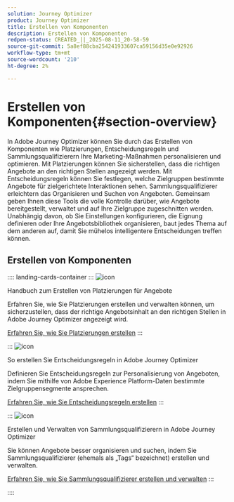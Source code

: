 ```yaml
---
solution: Journey Optimizer
product: Journey Optimizer
title: Erstellen von Komponenten
description: Erstellen von Komponenten
redpen-status: CREATED_||_2025-08-11_20-58-59
source-git-commit: 5a8ef88cba254241933607ca59156d35e0e92926
workflow-type: tm+mt
source-wordcount: '210'
ht-degree: 2%

---
```



# Erstellen von Komponenten{#section-overview}

In Adobe Journey Optimizer können Sie durch das Erstellen von Komponenten wie Platzierungen, Entscheidungsregeln und Sammlungsqualifizierern Ihre Marketing-Maßnahmen personalisieren und optimieren. Mit Platzierungen können Sie sicherstellen, dass die richtigen Angebote an den richtigen Stellen angezeigt werden. Mit Entscheidungsregeln können Sie festlegen, welche Zielgruppen bestimmte Angebote für zielgerichtete Interaktionen sehen. Sammlungsqualifizierer erleichtern das Organisieren und Suchen von Angeboten. Gemeinsam geben Ihnen diese Tools die volle Kontrolle darüber, wie Angebote bereitgestellt, verwaltet und auf Ihre Zielgruppe zugeschnitten werden. Unabhängig davon, ob Sie Einstellungen konfigurieren, die Eignung definieren oder Ihre Angebotsbibliothek organisieren, baut jedes Thema auf dem anderen auf, damit Sie mühelos intelligentere Entscheidungen treffen können.

## Erstellen von Komponenten

:::: landing-cards-container
:::
![icon](https://cdn.experienceleague.adobe.com/icons/list-check.svg)

Handbuch zum Erstellen von Platzierungen für Angebote

Erfahren Sie, wie Sie Platzierungen erstellen und verwalten können, um sicherzustellen, dass der richtige Angebotsinhalt an den richtigen Stellen in Adobe Journey Optimizer angezeigt wird.

[Erfahren Sie, wie Sie Platzierungen erstellen](../using/offers/offer-library/creating-placements.md)
:::

:::
![icon](https://cdn.experienceleague.adobe.com/icons/bullseye.svg)

So erstellen Sie Entscheidungsregeln in Adobe Journey Optimizer

Definieren Sie Entscheidungsregeln zur Personalisierung von Angeboten, indem Sie mithilfe von Adobe Experience Platform-Daten bestimmte Zielgruppensegmente ansprechen.

[Erfahren Sie, wie Sie Entscheidungsregeln erstellen](../using/offers/offer-library/creating-decision-rules.md)
:::

:::
![icon](https://cdn.experienceleague.adobe.com/icons/tags.svg)

Erstellen und Verwalten von Sammlungsqualifizierern in Adobe Journey Optimizer

Sie können Angebote besser organisieren und suchen, indem Sie Sammlungsqualifizierer (ehemals als „Tags“ bezeichnet) erstellen und verwalten.

[Erfahren Sie, wie Sie Sammlungsqualifizierer erstellen und verwalten](../using/offers/offer-library/creating-tags.md)
:::

::::
